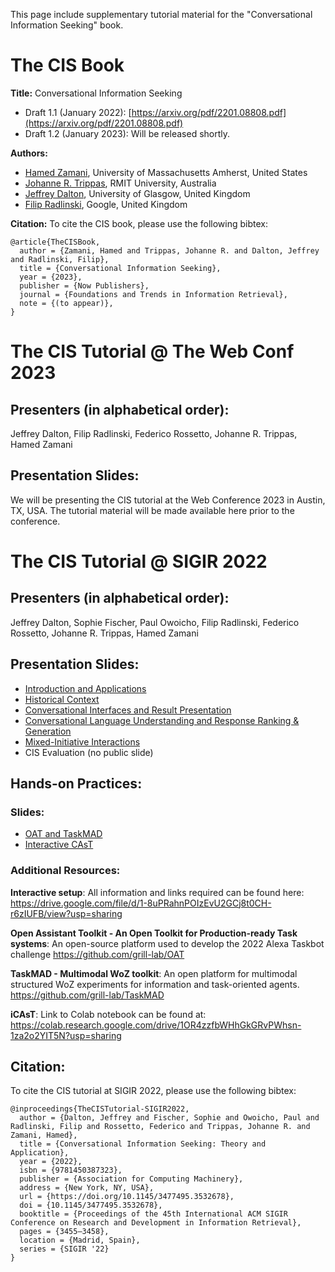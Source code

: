 This page include supplementary tutorial material for the "Conversational Information Seeking" book.

# The CIS Book
**Title:** Conversational Information Seeking
+ Draft 1.1 (January 2022): [https://arxiv.org/pdf/2201.08808.pdf](https://arxiv.org/pdf/2201.08808.pdf)
+ Draft 1.2 (January 2023): Will be released shortly.

**Authors:**
+ [Hamed Zamani](https://groups.cs.umass.edu/zamani/), University of Massachusetts Amherst, United States
+ [Johanne R. Trippas](https://www.johannetrippas.com/), RMIT University, Australia
+ [Jeffrey Dalton](https://www.dcs.gla.ac.uk/~jeff/), University of Glasgow, United Kingdom
+ [Filip Radlinski](https://radlinski.org/), Google, United Kingdom

**Citation:**
To cite the CIS book, please use the following bibtex:
```
@article{TheCISBook,
  author = {Zamani, Hamed and Trippas, Johanne R. and Dalton, Jeffrey and Radlinski, Filip},
  title = {Conversational Information Seeking},
  year = {2023},
  publisher = {Now Publishers},
  journal = {Foundations and Trends in Information Retrieval},
  note = {(to appear)},
}
```


# The CIS Tutorial @ The Web Conf 2023
## Presenters (in alphabetical order):
Jeffrey Dalton, Filip Radlinski, Federico Rossetto, Johanne R. Trippas, Hamed Zamani

## Presentation Slides:
We will be presenting the CIS tutorial at the Web Conference 2023 in Austin, TX, USA. The tutorial material will be made available here prior to the conference.


# The CIS Tutorial @ SIGIR 2022
## Presenters (in alphabetical order):
Jeffrey Dalton, Sophie Fischer, Paul Owoicho, Filip Radlinski, Federico Rossetto, Johanne R. Trippas, Hamed Zamani

## Presentation Slides:
+ [Introduction and Applications](https://github.com/grill-lab/CIS-Tutorial-SIGIR2022/blob/main/slides/CIS-Tutorial-Part1-Intro.pdf)
+ [Historical Context](https://github.com/grill-lab/CIS-Tutorial-SIGIR2022/blob/main/slides/CIS-Tutorial-Part2-HistoricalContext.pdf)
+ [Conversational Interfaces and Result Presentation](https://github.com/grill-lab/CIS-Tutorial-SIGIR2022/blob/main/slides/CIS-Tutorial-Part3-Johanne_interfaces.pdf)
+ [Conversational Language Understanding and Response Ranking & Generation](https://github.com/grill-lab/CIS-Tutorial-SIGIR2022/blob/main/slides/CIS-Tutorial-part4-5-CLURanking.pdf)
+ [Mixed-Initiative Interactions](https://github.com/grill-lab/CIS-Tutorial-SIGIR2022/blob/main/slides/CIS-Tutorial-Part6-MixedInitiative.pdf)
+ CIS Evaluation (no public slide)

## Hands-on Practices:
### Slides:
+ [OAT and TaskMAD](https://github.com/grill-lab/CIS-Tutorial-SIGIR2022/blob/main/slides/CIS-Tutorial-part7-InteractiveTasks.pdf)
+ [Interactive CAsT](https://github.com/grill-lab/CIS-Tutorial-SIGIR2022/blob/main/slides/CIS-Tutorial-Part8-iCAsT.pdf)

### Additional Resources:
**Interactive setup**: All information and links required can be found here: https://drive.google.com/file/d/1-8uPRahnPOIzEvU2GCj8t0CH-r6zIUFB/view?usp=sharing

**Open Assistant Toolkit - An Open Toolkit for Production-ready Task systems**: An open-source platform used to develop the 2022 Alexa Taskbot challenge https://github.com/grill-lab/OAT

**TaskMAD - Multimodal WoZ toolkit**: An open platform for multimodal structured WoZ experiments for information and task-oriented agents. https://github.com/grill-lab/TaskMAD

**iCAsT**: Link to Colab notebook can be found at: https://colab.research.google.com/drive/1OR4zzfbWHhGkGRvPWhsn-1za2o2YIT5N?usp=sharing

## Citation:
To cite the CIS tutorial at SIGIR 2022, please use the following bibtex:
```
@inproceedings{TheCISTutorial-SIGIR2022,
  author = {Dalton, Jeffrey and Fischer, Sophie and Owoicho, Paul and Radlinski, Filip and Rossetto, Federico and Trippas, Johanne R. and Zamani, Hamed},
  title = {Conversational Information Seeking: Theory and Application},
  year = {2022},
  isbn = {9781450387323},
  publisher = {Association for Computing Machinery},
  address = {New York, NY, USA},
  url = {https://doi.org/10.1145/3477495.3532678},
  doi = {10.1145/3477495.3532678},
  booktitle = {Proceedings of the 45th International ACM SIGIR Conference on Research and Development in Information Retrieval},
  pages = {3455–3458},
  location = {Madrid, Spain},
  series = {SIGIR '22}
}
```
